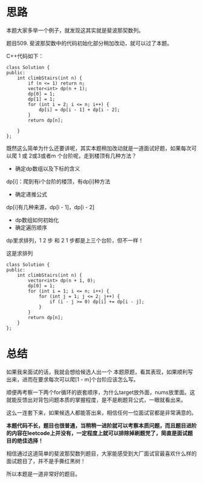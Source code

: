 
# 思路 

本题大家多举一个例子，就发现这其实就是斐波那契数列。

题目509. 斐波那契数中的代码初始化部分稍加改动，就可以过了本题。

C++代码如下：
```
class Solution {
public:
    int climbStairs(int n) {
        if (n <= 1) return n;
        vector<int> dp(n + 1);
        dp[0] = 1;
        dp[1] = 1;
        for (int i = 2; i <= n; i++) {
            dp[i] = dp[i - 1] + dp[i - 2];
        }
        return dp[n];

    }
};
```

既然这么简单为什么还要讲呢，其实本题稍加改动就是一道面试好题，如果每次可以爬 1 或 2或3或者m 个台阶呢，走到楼顶有几种方法？ 



* 确定dp数组以及下标的含义

dp[i]：爬到有i个台阶的楼顶，有dp[i]种方法

* 确定递推公式 

dp[i]有几种来源，dp[i - 1]，dp[i - 2]

* dp数组如何初始化
* 确定遍历顺序

dp里求排列，1 2 步  和 2 1 步都是上三个台阶，但不一样！

这是求排列
```
class Solution {
public:
    int climbStairs(int n) {
        vector<int> dp(n + 1, 0);
        dp[0] = 1;
        for (int i = 1; i <= n; i++) {
            for (int j = 1; j <= 2; j++) {
                if (i - j >= 0) dp[i] += dp[i - j];
            }
        }
        return dp[n];
    }
};
```

# 总结 

如果我来面试的话，我就会想给候选人出一个 本题原题，看其表现，如果顺利写出来，进而在要求每次可以爬[1 - m]个台阶应该怎么写。

顺便再考察一下两个for循环的嵌套顺序，为什么target放外面，nums放里面。这就能反馈出对背包问题本质的掌握程度，是不是刷题背公式，一眼就看出来。

这么一连套下来，如果候选人都能答出来，相信任何一位面试官都是非常满意的。

**本题代码不长，题目也很普通，当稍稍一进阶就可以考察本质问题，而且题目进阶的内容在leetcode上并没有，一定程度上就可以排除掉刷题党了，简直是面试题目的绝佳选择！**

相信通过这道简单的斐波那契数列题目，大家能感受到大厂面试官最喜欢什么样的面试题目了，并不是手撕红黑树！


所以本题是一道非常好的题目。

